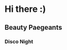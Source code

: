 # Hi there :) 

## Beauty Paegeants

### Disco Night 
<blockquote class="imgur-embed-pub" lang="en" data-id="a/IdGbzKB" data-context="false" ><a href="//imgur.com/a/IdGbzKB"></a></blockquote><script async src="//s.imgur.com/min/embed.js" charset="utf-8"></script>


